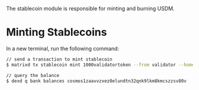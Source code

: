 The stablecoin module is responsible for minting and burning USDM.

# Minting Stablecoins

In a new terminal, run the following command:

```sh
// send a transaction to mint stablecoin
$ matrixd tx stablecoin mint 1000validatortoken --from validator --home data/localnet --chain-id localnet

// query the balance
$ dexd q bank balances cosmos1zaavvzxez0elundtn32qnk9lkm8kmcszzsv80v
```

